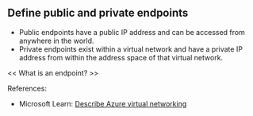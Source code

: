 ## Define public and private endpoints

* Public endpoints have a public IP address and can be accessed from anywhere in the world.
* Private endpoints exist within a virtual network and have a private IP address from within the address space of that virtual network.

<< What is an endpoint? >>

References:

* Microsoft Learn: [Describe Azure virtual networking](https://learn.microsoft.com/en-us/training/modules/describe-azure-compute-networking-services/8-virtual-network)
